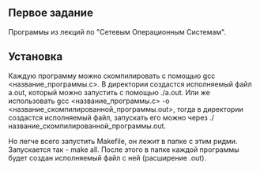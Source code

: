 ## Первое задание

Программы из лекций по "Сетевым Операционным Системам". 

## Установка

Каждую программу можно скомпилировать с помощью gcc <название_программы.c>. В директории создастся исполняемый файл a.out, который можно запустить с помощью ./a.out.
Или же использовать gcc <название_программы.c> -o <название_скомпилированной_программы.out>, тогда в директории создастся исполняемый файл, запускать его можно через ./название_скомпилированной_программы.out.

Но легче всего запустить Makefile, он лежит в папке с этим ридми. Запускается так - make all.
После этого в папке каждой программы будет создан исполняемый файл с ней (расширение .out). 
